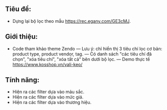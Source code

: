 ## Tiêu đề:
- Dựng lại bộ lọc theo mẫu https://rec.egany.com/GE3cMJ.
    

## Giới thiệu:
- Code tham khảo theme Zendo
— Lưu ý: chỉ hiển thị 3 tiêu chí lọc cơ bản: product type, product vendor, tag.
— Có danh sách "các tiêu chí đã chọn", "xóa tiêu chí", "xóa tất cả" bên dưới bộ lọc.
— Demo thực tế https://www.kosshop.vn/vali-keo/

## Tính năng:
- Hiện ra các filter dựa vào mảu sắc.
- Hiện ra các filter dựa vào mức giá.
- Hiện ra các filter dựa vào thương hiệu.